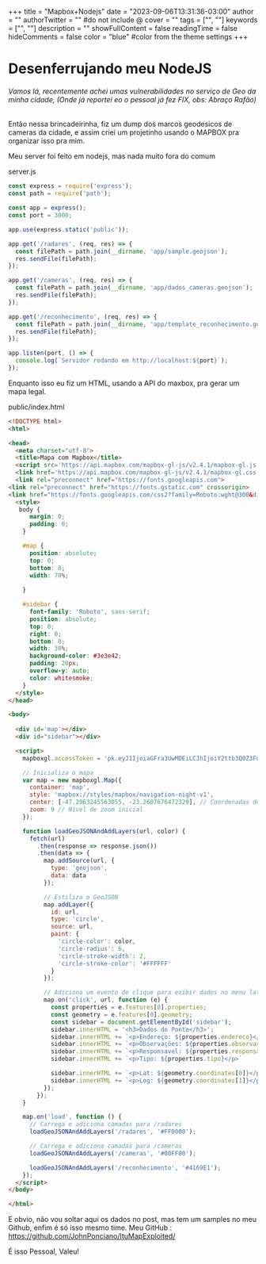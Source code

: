 +++
title = "Mapbox+Nodejs"
date = "2023-09-06T13:31:36-03:00"
author = ""
authorTwitter = "" #do not include @
cover = ""
tags = ["", ""]
keywords = ["", ""]
description = ""
showFullContent = false
readingTime = false
hideComments = false
color = "blue" #color from the theme settings
+++

# Desenferrujando meu NodeJS



###### Vamos lá, recentemente achei umas vulnerabilidades no serviço de Geo da minha cidade, (Onde já reportei eo o pessoal já fez FIX, obs: Abraço Rafão)

Então nessa brincadeirinha, fiz um dump dos marcos geodesicos de cameras da cidade, e assim criei um projetinho usando o MAPBOX pra organizar isso pra mim. 



Meu server foi feito em nodejs, mas nada muito fora do comum 

server.js

````js
const express = require('express');
const path = require('path');

const app = express();
const port = 3000;

app.use(express.static('public'));

app.get('/radares', (req, res) => {
  const filePath = path.join(__dirname, 'app/sample.geojson');
  res.sendFile(filePath);
});

app.get('/cameras', (req, res) => {
  const filePath = path.join(__dirname, 'app/dados_cameras.geojson');
  res.sendFile(filePath);
});

app.get('/reconhecimento', (req, res) => {
  const filePath = path.join(__dirname, 'app/template_reconhecimento.geojson');
  res.sendFile(filePath);
});

app.listen(port, () => {
  console.log(`Servidor rodando em http://localhost:${port}`);
});
````

Enquanto isso eu fiz um HTML, usando a API do maxbox, pra gerar um mapa legal.

public/index.html

````html
<!DOCTYPE html>
<html>

<head>
  <meta charset="utf-8">
  <title>Mapa com Mapbox</title>
  <script src='https://api.mapbox.com/mapbox-gl-js/v2.4.1/mapbox-gl.js'></script>
  <link href='https://api.mapbox.com/mapbox-gl-js/v2.4.1/mapbox-gl.css' rel='stylesheet' />
  <link rel="preconnect" href="https://fonts.googleapis.com">
<link rel="preconnect" href="https://fonts.gstatic.com" crossorigin>
<link href="https://fonts.googleapis.com/css2?family=Roboto:wght@300&display=swap" rel="stylesheet">
  <style>
   body {
      margin: 0;
      padding: 0;
    }

    #map {
      position: absolute;
      top: 0;
      bottom: 0;
      width: 70%;
      
    }

    #sidebar {
      font-family: 'Roboto', sans-serif;
      position: absolute;
      top: 0;
      right: 0;
      bottom: 0;
      width: 30%;
      background-color: #3e3e42;
      padding: 20px;
      overflow-y: auto;
      color: whitesmoke;
    }
  </style>
</head>

<body>
  
  <div id='map'></div>
  <div id="sidebar"></div>

  <script>
    mapboxgl.accessToken = 'pk.eyJ1IjoiaGFra3UwMDEiLCJhIjoiY2ttb3Q0Z3FuMGV4cDJ1bGZ5ZTF3ZHB6YSJ9.xDnHMY98d1eRJTukvupWQg';

    // Inicializa o mapa
    var map = new mapboxgl.Map({
      container: 'map',
      style: 'mapbox://styles/mapbox/navigation-night-v1',
      center: [-47.2963245563055, -23.2607676472329], // Coordenadas de centro
      zoom: 9 // Nível de zoom inicial
    });

    function loadGeoJSONAndAddLayers(url, color) {
      fetch(url)
        .then(response => response.json())
        .then(data => {
          map.addSource(url, {
            type: 'geojson',
            data: data
          });

          // Estiliza o GeoJSON
          map.addLayer({
            id: url,
            type: 'circle',
            source: url,
            paint: {
              'circle-color': color,
              'circle-radius': 6,
              'circle-stroke-width': 2,
              'circle-stroke-color': '#FFFFFF'
            }
          });

          // Adiciona um evento de clique para exibir dados no menu lateral
          map.on('click', url, function (e) {
            const properties = e.features[0].properties;
            const geometry = e.features[0].geometry;
            const sidebar = document.getElementById('sidebar');
            sidebar.innerHTML = '<h3>Dados do Ponto</h3>';
            sidebar.innerHTML += `<p>Endereço: ${properties.endereco}</p>`;
            sidebar.innerHTML += `<p>Observações: ${properties.observacoe}</p>`;
            sidebar.innerHTML += `<p>Responsavel: ${properties.responsave} ${properties.responsavel}</p>`;
            sidebar.innerHTML += `<p>Tipo: ${properties.tipo}</p>`

            sidebar.innerHTML += `<p>Lat: ${geometry.coordinates[0]}</p>`
            sidebar.innerHTML += `<p>Log: ${geometry.coordinates[1]}</p>`
          });
        });
    }

    map.on('load', function () {
      // Carrega e adiciona camadas para /radares
      loadGeoJSONAndAddLayers('/radares', '#FF0000');

      // Carrega e adiciona camadas para /cameras
      loadGeoJSONAndAddLayers('/cameras', '#00FF00');

      loadGeoJSONAndAddLayers('/reconhecimento', '#4169E1');
    });
  </script>
</body>

</html>
````

E obvio, não vou soltar aqui os dados no post, mas tem um samples no meu Github, enfim é só isso mesmo time. 
Meu GitHub : https://github.com/JohnPonciano/ItuMapExploited/

É isso Pessoal, Valeu!